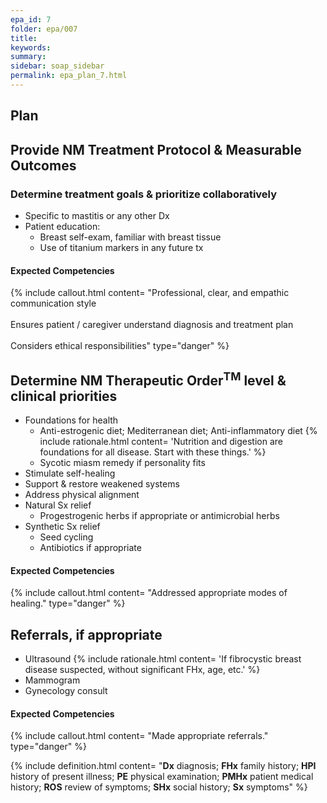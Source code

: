 ```yaml
---
epa_id: 7
folder: epa/007
title: 
keywords: 
summary: 
sidebar: soap_sidebar
permalink: epa_plan_7.html
---
```


## Plan
## Provide NM Treatment Protocol & Measurable Outcomes

### Determine treatment goals & prioritize collaboratively
- Specific to mastitis or any other Dx
- Patient education:
  - Breast self-exam, familiar with breast tissue
  - Use of titanium markers in any future tx

#### Expected Competencies
{% include callout.html content= "Professional, clear, and empathic communication style<br/><br/>Ensures patient / caregiver understand diagnosis and treatment plan<br/><br/>Considers ethical responsibilities" type="danger" %}

## Determine NM Therapeutic Order<sup>TM</sup> level & clinical priorities
- Foundations for health
  - Anti-estrogenic diet; Mediterranean diet; Anti-inflammatory diet
    {% include rationale.html content= 'Nutrition and digestion are foundations for all disease. Start with these things.' %}
  - Sycotic miasm remedy if personality fits
- Stimulate self-healing
- Support & restore weakened systems
- Address physical alignment
- Natural Sx relief
  - Progestrogenic herbs if appropriate or antimicrobial herbs 
- Synthetic Sx relief
  - Seed cycling 
  - Antibiotics if appropriate 

#### Expected Competencies
{% include callout.html content= "Addressed appropriate modes of healing." type="danger" %}

## Referrals, if appropriate
- Ultrasound 
  {% include rationale.html content= 'If fibrocystic breast disease suspected, without significant FHx, age, etc.' %}
- Mammogram
- Gynecology consult 

#### Expected Competencies
{% include callout.html content= "Made appropriate referrals." type="danger" %}


{% include definition.html content= "**Dx** diagnosis; **FHx** family history; **HPI** history of present illness; **PE** physical examination; **PMHx** patient medical history; **ROS** review of symptoms; **SHx** social history; **Sx** symptoms" %}
